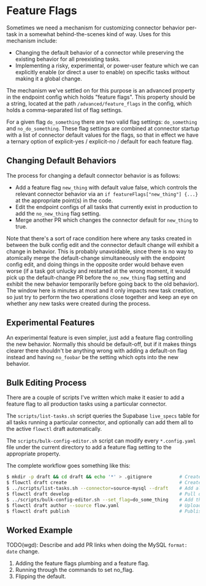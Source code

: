 # Feature Flags

Sometimes we need a mechanism for customizing connector behavior per-task in a somewhat
behind-the-scenes kind of way. Uses for this mechanism include:

 - Changing the default behavior of a connector while preserving the existing behavior for
   all preexisting tasks.
 - Implementing a risky, experimental, or power-user feature which we can explicitly enable
   (or direct a user to enable) on specific tasks without making it a global change.

The mechanism we've settled on for this purpose is an advanced property in the endpoint
config which holds "feature flags". This property should be a string, located at the
path `/advanced/feature_flags` in the config, which holds a comma-separated list of
flag settings.

For a given flag `do_something` there are two valid flag settings: `do_something` and
`no_do_something`. These flag settings are combined at connector startup with a list
of connector default values for the flags, so that in effect we have a ternary option
of explicit-yes / explicit-no / default for each feature flag.

## Changing Default Behaviors

The process for changing a default connector behavior is as follows:

 - Add a feature flag `new_thing` with default value false, which controls the relevant
   connector behavior via an `if featureFlags["new_thing"] {...}` at the appropriate
   point(s) in the code.
 - Edit the endpoint configs of all tasks that currently exist in production to add the
   `no_new_thing` flag setting.
 - Merge another PR which changes the connector default for `new_thing` to true.

Note that there's a sort of race condition here where any tasks created in between the
bulk config edit and the connector default change will exhibit a change in behavior. This
is probably unavoidable, since there is no way to atomically merge the default-change
simultaneously with the endpoint config edit, and doing things in the opposite order
would behave even worse (if a task got unlucky and restarted at the wrong moment,
it would pick up the default-change PR before the `no_new_thing` flag setting and
exhibit the new behavior temporarily before going back to the old behavior). The window
here is minutes at most and it only impacts new task creation, so just try to perform the
two operations close together and keep an eye on whether any new tasks were created during
the process.

## Experimental Features

An experimental feature is even simpler, just add a feature flag controlling the new
behavior. Normally this should be default-off, but if it makes things clearer there
shouldn't be anything wrong with adding a default-on flag instead and having `no_foobar`
be the setting which opts into the new behavior.

## Bulk Editing Process

There are a couple of scripts I've written which make it easier to add a feature flag
to all production tasks using a particular connector.

The `scripts/list-tasks.sh` script queries the Supabase `live_specs` table for all
tasks running a particular connector, and optionally can add them all to the active
`flowctl` draft automatically.

The `scripts/bulk-config-editor.sh` script can modify every `*.config.yaml` file
under the current directory to add a feature flag setting to the appropriate property.

The complete workflow goes something like this:

```bash
$ mkdir -p draft && cd draft && echo '*' > .gitignore          # Create a directory somewhere to hold the Flow specs being edited
$ flowctl draft create                                         # Create a new draft
$ ../scripts/list-tasks.sh --connector=source-mysql --draft    # Add all source-mysql (and variants) captures to the current draft
$ flowctl draft develop                                        # Pull down draft specs into a local directory
$ ../scripts/bulk-config-editor.sh --set_flag=do_some_thing    # Add the 'do_some_thing' feature flag to the local endpoint configs, with interactive diffs and prompting
$ flowctl draft author --source flow.yaml                      # Upload modified specs to the draft
$ flowctl draft publish                                        # Publish the uploaded specs
```

## Worked Example

TODO(wgd): Describe and add PR links when doing the MySQL `format: date` change.

1. Adding the feature flags plumbing and a feature flag.
2. Running through the commands to set no_flag.
3. Flipping the default.
